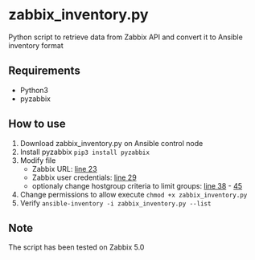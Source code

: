 # zabbix_inventory.py

Python script to retrieve data from Zabbix API and convert it to Ansible inventory format

## Requirements

- Python3
- pyzabbix

## How to use

1. Download zabbix_inventory.py on Ansible control node
2. Install pyzabbix `pip3 install pyzabbix`
3. Modify file
   - Zabbix URL: [line 23](https://github.com/msl0/ansible_zabbix_dynamic_inventory/blob/main/zabbix_inventory.py#L23)
   - Zabbix user credentials: [line 29](https://github.com/msl0/ansible_zabbix_dynamic_inventory/blob/main/zabbix_inventory.py#L29)
   - optionaly change hostgroup criteria to limit groups: [line 38](https://github.com/msl0/ansible_zabbix_dynamic_inventory/blob/main/zabbix_inventory.py#L38) - [45](https://github.com/msl0/ansible_zabbix_dynamic_inventory/blob/main/zabbix_inventory.py#L45)
4. Change permissions to allow execute `chmod +x zabbix_inventory.py`
5. Verify `ansible-inventory -i zabbix_inventory.py --list`

## Note

The script has been tested on Zabbix 5.0
